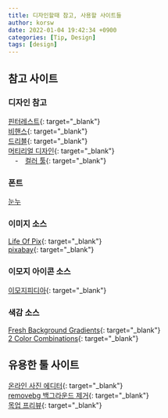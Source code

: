 ```yaml
---
title: 디자인할때 참고, 사용할 사이트들
author: korsw
date: 2022-01-04 19:42:34 +0900
categories: [Tip, Design]
tags: [design]
---
```


## 참고 사이트

### 디자인 참고
[핀터레스트](https://www.pinterest.co.kr/){: target="_blank"}<br/>
[비핸스](https://www.behance.net/){: target="_blank"}<br/>
[드리블](https://dribbble.com/){: target="_blank"}<br/>
[머티리얼 디자인](https://material.io/){: target="_blank"}<br/>
 - [컬러 툴](https://material.io/resources/color){: target="_blank"}<br/>

### 폰트
[눈누](https://noonnu.cc/)<br/>

### 이미지 소스
[Life Of Pix](https://www.lifeofpix.com/){: target="_blank"}<br/>
[pixabay](https://pixabay.com/ko/){: target="_blank"}<br/>

### 이모지 아이콘 소스
[이모지피디아](https://emojipedia.org/){: target="_blank"}<br/>

### 색감 소스
[Fresh Background Gradients](https://webgradients.com/){: target="_blank"}<br/>
[2 Color Combinations](https://2colors.colorion.co/){: target="_blank"}<br/>

## 유용한 툴 사이트
[온라인 사진 에디터](https://pixlr.com/kr/){: target="_blank"}<br/>
[removebg 백그라운드 제거](https://www.remove.bg/ko){: target="_blank"}<br/>
[목업 프리뷰](https://placeit.net/c/mockups){: target="_blank"}<br/>





